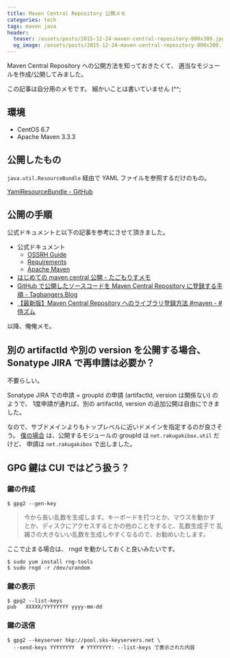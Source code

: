 ```yaml
---
title: Maven Central Repository 公開メモ
categories: tech
tags: maven java
header:
  teaser: /assets/posts/2015-12-24-maven-central-repository-800x300.jpg
  og_image: /assets/posts/2015-12-24-maven-central-repository-800x300.jpg
---
```


Maven Central Repository への公開方法を知っておきたくて、
適当なモジュールを作成/公開してみました。

<!--more-->

この記事は自分用のメモです。
細かいことは書いていません (^^;

## 環境

* CentOS 6.7
* Apache Maven 3.3.3

## 公開したもの

`java.util.ResourceBundle` 経由で YAML ファイルを参照するだけのもの。

[YamlResourceBundle - GitHub](https://github.com/akihyro/yaml-resource-bundle)

## 公開の手順

公式ドキュメントと以下の記事を参考にさせて頂きました。

* 公式ドキュメント
  * [OSSRH Guide](http://central.sonatype.org/pages/ossrh-guide.html)
  * [Requirements](http://central.sonatype.org/pages/requirements.html)
  * [Apache Maven](http://central.sonatype.org/pages/apache-maven.html)
* [はじめての maven central 公開 - たごもりすメモ](http://tagomoris.hatenablog.com/entry/20141028/1414485679)
* [GitHub で公開したソースコードを Maven Central Repository に登録する手順 - Tagbangers Blog](https://blog.tagbangers.co.jp/ja/2015/02/27/to-register-the-source-code-that-was-published-in-github-to-maven-central-repository)
* [【最新版】Maven Central Repository へのライブラリ登録方法 #maven - #侍ズム](http://samuraism.jp/diary/2012/05/03/1336047480000.html)

以降、俺俺メモ。

## 別の artifactId や別の version を公開する場合、 Sonatype JIRA で再申請は必要か？

不要らしい。

Sonatype JIRA での申請 = groupId の申請 (artifactId, version は関係ない) のようで、
1度申請が通れば、別の artifactId, version の追加公開は自由にできました。

なので、サブドメインよりもトップレベルに近いドメインを指定するのが良さそう。
[僕の場合] は、公開するモジュールの groupId は `net.rakugakibox.util` だけど、
申請は `net.rakugakibox` で出しました。

[僕の場合]: https://issues.sonatype.org/browse/OSSRH-17374

## GPG 鍵は CUI ではどう扱う？

### 鍵の作成

```console
$ gpg2 --gen-key
```

> 今から長い乱数を生成します。キーボードを打つとか、マウスを動かす
> とか、ディスクにアクセスするとかの他のことをすると、乱数生成子で
> 乱雑さの大きないい乱数を生成しやすくなるので、お勧めいたします。

ここで止まる場合は、 rngd を動かしておくと良いみたいです。

```console
$ sudo yum install rng-tools
$ sudo rngd -r /dev/urandom
```

### 鍵の表示

```console
$ gpg2 --list-keys
pub   XXXXX/YYYYYYYY yyyy-mm-dd
```

### 鍵の送信

```console
$ gpg2 --keyserver hkp://pool.sks-keyservers.net \
  --send-keys YYYYYYYY  # YYYYYYYY: --list-keys で表示された内容
```
